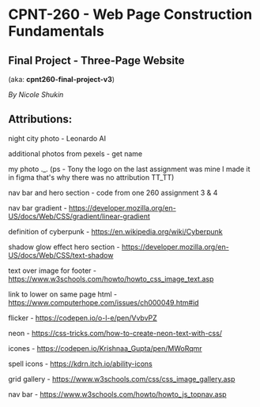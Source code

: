 # CPNT-260 - Web Page Construction Fundamentals

## Final Project - Three-Page Website
 (aka: **cpnt260-final-project-v3**)

*By Nicole Shukin*

## Attributions:

night city photo - Leonardo AI

additional photos from pexels - get name

my photo ._.
(ps - Tony the logo on the last assignment was mine I made it in figma that's why there was no attribution TT_TT)

nav bar and hero section - code from one 260 assignment 3 & 4

nav bar gradient - https://developer.mozilla.org/en-US/docs/Web/CSS/gradient/linear-gradient

definition of cyberpunk - https://en.wikipedia.org/wiki/Cyberpunk

shadow glow effect hero section - https://developer.mozilla.org/en-US/docs/Web/CSS/text-shadow

text over image for footer - https://www.w3schools.com/howto/howto_css_image_text.asp

link to lower on same page html - https://www.computerhope.com/issues/ch000049.htm#id

flicker - https://codepen.io/o-l-e/pen/VvbvPZ

neon - https://css-tricks.com/how-to-create-neon-text-with-css/

icones - https://codepen.io/Krishnaa_Gupta/pen/MWoRqmr

spell icons - https://kdrn.itch.io/ability-icons

grid gallery - https://www.w3schools.com/css/css_image_gallery.asp

nav bar - https://www.w3schools.com/howto/howto_js_topnav.asp
